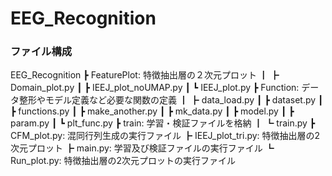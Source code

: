 # EEG_Recognition

### ファイル構成

EEG_Recognition
┣ FeaturePlot: 特徴抽出層の２次元プロット
┃ ┣ Domain_plot.py
┃ ┣ IEEJ_plot_noUMAP.py
┃ ┗ IEEJ_plot.py
┣  Function: データ整形やモデル定義など必要な関数の定義
┃ ┣ data_load.py
┃ ┣ dataset.py
┃ ┣ functions.py
┃ ┣ make_another.py
┃ ┣ mk_data.py
┃ ┣ model.py
┃ ┣ param.py
┃ ┗ plt_func.py
┣  train: 学習・検証ファイルを格納
┃ ┗ train.py
┣  CFM_plot.py: 混同行列生成の実行ファイル
┣  IEEJ_plot_tri.py: 特徴抽出層の2次元プロット
┣  main.py: 学習及び検証ファイルの実行ファイル
┗  Run_plot.py: 特徴抽出層の2次元プロットの実行ファイル

